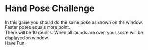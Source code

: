 # Hand Pose Challenge
In this game you should do the same pose as shown on the window.  
Faster poses equals more point.  
There will be 10 raunds. When all raunds are over, your score will be displayed on window.  
Have Fun.  